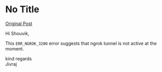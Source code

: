 # No Title

[Original Post](https://discourse.onlinedegree.iitm.ac.in/t/161120/84)

<p>Hi Shouvik,</p>
<p>This <code>ERR_NGROK_3200</code> error suggests that ngrok tunnel is not active at the moment.</p>
<p>kind regards<br>
Jivraj</p>